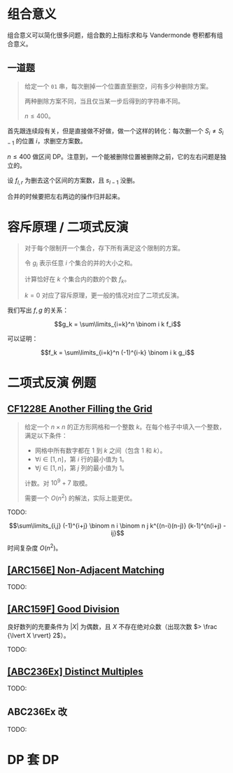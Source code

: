 # 组合意义

组合意义可以简化很多问题，组合数的上指标求和与 Vandermonde 卷积都有组合意义。

## 一道题

> 给定一个 $\texttt{01}$ 串，每次删掉一个位置直至删空，问有多少种删除方案。
>
> 两种删除方案不同，当且仅当某一步后得到的字符串不同。
>
> $n \le 400$。

首先跟连续段有关，但是直接做不好做，做一个这样的转化：每次删一个 $S_i \ne S_{i-1}$ 的位置 $i$，求删空方案数。

$n \le 400$ 做区间 DP。注意到，一个能被删除位置被删除之前，它的左右问题是独立的。

设 $f_{l,r}$ 为删去这个区间的方案数，且 $s_{l-1}$ 没删。

合并的时候要把左右两边的操作归并起来。

# 容斥原理 / 二项式反演

> 对于每个限制开一个集合，存下所有满足这个限制的方案。
>
> 令 $g_i$ 表示任意 $i$ 个集合的并的大小之和。
>
> 计算恰好在 $k$ 个集合内的数的个数 $f_k$。
>
> $k=0$ 对应了容斥原理，更一般的情况对应了二项式反演。

我们写出 $f,g$ 的关系：

$$g_k = \sum\limits_{i=k}^n \binom i k f_i$$

可以证明：

$$f_k = \sum\limits_{i=k}^n (-1)^{i-k} \binom i k g_i$$



# 二项式反演 例题

## [CF1228E Another Filling the Grid](https://www.luogu.com.cn/problem/CF1228E)

> 给定一个 $n \times n$ 的正方形网格和一个整数 $k$。在每个格子中填入一个整数，满足以下条件：
> - 网格中所有数字都在 $1$ 到 $k$ 之间（包含 $1$ 和 $k$）。
> - $\forall i \in [1,n]$，第 $i$ 行的最小值为 $1$。
> - $\forall j \in [1,n]$，第 $j$ 列的最小值为 $1$。
>
> 计数。对 $10^9+7$ 取模。
>
> 需要一个 $O(n^2)$ 的解法，实际上能更优。

TODO:

$$\sum\limits_{i,j} (-1)^{i+j} \binom n i \binom n j k^{(n-i)(n-j)} (k-1)^{n(i+j) -ij}$$

时间复杂度 $O(n^2)$。

## [[ARC156E] Non-Adjacent Matching](https://www.luogu.com.cn/problem/AT_arc156_e)

TODO:

## [[ARC159F] Good Division](https://www.luogu.com.cn/problem/AT_arc159_f)

>

良好数列的充要条件为 $\lvert X \rvert$ 为偶数，且 $X$ 不存在绝对众数（出现次数 $> \frac {\lvert X \rvert} 2$）。

TODO:

## [[ABC236Ex] Distinct Multiples](https://www.luogu.com.cn/problem/AT_abc236_h)

TODO:

## ABC236Ex 改

TODO:

# DP 套 DP

